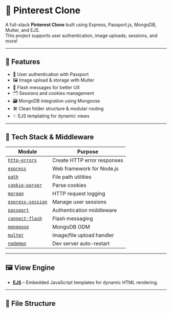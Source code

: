 # 📌 Pinterest Clone

A full-stack **Pinterest Clone** built using Express, Passport.js, MongoDB, Multer, and EJS.  
This project supports user authentication, image uploads, sessions, and more!

---

## 🚀 Features

- 🧠 User authentication with Passport
- 🖼️ Image upload & storage with Multer
- 🧾 Flash messages for better UX
- 🗂️ Sessions and cookies management
- 🗃️ MongoDB integration using Mongoose
- 🛠️ Clean folder structure & modular routing
- ✨ EJS templating for dynamic views

---

## 🧰 Tech Stack & Middleware

| Module            | Purpose                                           |
|------------------|---------------------------------------------------|
| [`http-errors`](https://www.npmjs.com/package/http-errors) | Create HTTP error responses |
| [`express`](https://www.npmjs.com/package/express)       | Web framework for Node.js |
| [`path`](https://nodejs.org/api/path.html)               | File path utilities |
| [`cookie-parser`](https://www.npmjs.com/package/cookie-parser) | Parse cookies |
| [`morgan`](https://www.npmjs.com/package/morgan)         | HTTP request logging |
| [`express-session`](https://www.npmjs.com/package/express-session) | Manage user sessions |
| [`passport`](https://www.npmjs.com/package/passport)     | Authentication middleware |
| [`connect-flash`](https://www.npmjs.com/package/connect-flash) | Flash messaging |
| [`mongoose`](https://www.npmjs.com/package/mongoose)     | MongoDB ODM |
| [`multer`](https://www.npmjs.com/package/multer)         | Image/file upload handler |
| [`nodemon`](https://www.npmjs.com/package/nodemon)       | Dev server auto-restart |

---

## 🖼️ View Engine

- **[EJS](https://www.npmjs.com/package/ejs)** – Embedded JavaScript templates for dynamic HTML rendering.

---

## 📁 File Structure

